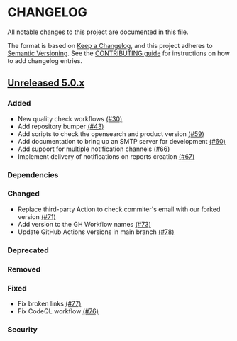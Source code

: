# CHANGELOG
All notable changes to this project are documented in this file.

The format is based on [Keep a Changelog](https://keepachangelog.com/en/1.0.0/), and this project adheres to [Semantic Versioning](https://semver.org/spec/v2.0.0.html). See the [CONTRIBUTING guide](./CONTRIBUTING.md#Changelog) for instructions on how to add changelog entries.

## [Unreleased 5.0.x]
### Added
- New quality check workflows [(#30)](https://github.com/wazuh/wazuh-indexer-reporting/pull/30)
- Add repository bumper [(#43)](https://github.com/wazuh/wazuh-indexer-plugins/pull/43) 
- Add scripts to check the opensearch and product version [(#59)](https://github.com/wazuh/wazuh-indexer-reporting/pull/59)
- Add documentation to bring up an SMTP server for development [(#60)](https://github.com/wazuh/wazuh-indexer-plugins/pull/60) 
- Add support for multiple notification channels [(#66)](https://github.com/wazuh/wazuh-indexer-reporting/pull/66)
- Implement delivery of notifications on reports creation [(#67)](https://github.com/wazuh/wazuh-indexer-reporting/pull/67)

### Dependencies

### Changed
- Replace third-party Action to check commiter's email with our forked version [(#71)](https://github.com/wazuh/wazuh-indexer-reporting/pull/71)
- Add version to the GH Workflow names [(#73)](https://github.com/wazuh/wazuh-indexer-plugins/pull/73)
- Update GitHub Actions versions in main branch [(#78)](https://github.com/wazuh/wazuh-indexer-reporting/pull/78)

### Deprecated

### Removed

### Fixed
- Fix broken links [(#77)](https://github.com/wazuh/wazuh-indexer-reporting/pull/77)
- Fix CodeQL workflow [(#76)](https://github.com/wazuh/wazuh-indexer-reporting/pull/76)

### Security

[Unreleased 5.0.x]: https://github.com/wazuh/wazuh-indexer/compare/main...main
